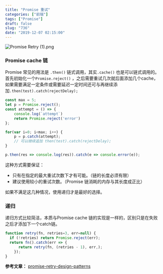```yaml
---
title: "Promise 重试"
categories: ["前端"]
tags: ["Promise"]
draft: false
slug: "736"
date: "2019-12-07 02:15:00"
---
```


<img src="https://img.zhangchen915.com/2019/12/4213688885.png" alt="Promise Retry (1).png" />


### Promise cache 链
Promise 常见的用法是 `.then()` 链式调用，其实`.cache()` 也是可以链式调用的。
首先初始化一个`Promise.reject()`  ，之后需要重试几次就后面添加几个cache，如果需要满足一定条件或需要延迟一定时间还可与再继续添加`.then(test).catch(rejectDelay);`


```js
const max = 5;
let p = Promise.reject();
const attempt = () => {
    console.log(`attempt`)
    return Promise.reject('error')
};

for(var i=0; i<max; i++) {
    p = p.catch(attempt);
    // 可以继续追加 then(test).catch(rejectDelay);
}

p.then(res => console.log(res)).catch(e => console.error(e));
```

这种方式需要保证：

- 只有在指定的最大重试次数下才有可能。（链的长度必须有限）
- 建议使用较小的重试次数。（Promise 链消耗的内存与其长度成正比）

如果不满足这几种情况，使用递归才是最好的选择。

### 递归
递归方式比较简洁，本质与Promise cache 链的实现是一样的，区别只是在失败之后才添加下一个catch链。

```js
function retry(fn, retries=3, err=null) {
  if (!retries) return Promise.reject(err);
  return fn().catch(err => {
      return retry(fn, (retries - 1), err,);
    });
}
```

**参考文章：**
[promise-retry-design-patterns](https://stackoverflow.com/questions/38213668/promise-retry-design-patterns)
